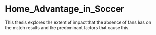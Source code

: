# Home_Advantage_in_Soccer
This thesis explores the extent of impact that the absence of fans has on the match results and the predominant factors that cause this.
